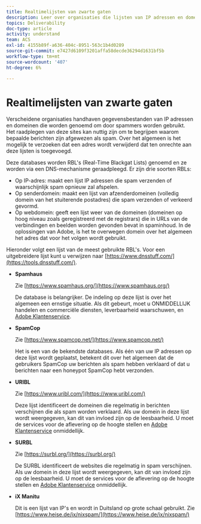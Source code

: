 ```yaml
---
title: Realtimelijsten van zwarte gaten
description: Leer over organisaties die lijsten van IP adressen en domeinen handhaven waarschijnlijk om door spammers worden gebruikt.
topics: Deliverability
doc-type: article
activity: understand
team: ACS
exl-id: 4155b89f-a636-404c-8951-563c1b4d0289
source-git-commit: e7427d6109f3201affa58decde36294d1631bf5b
workflow-type: tm+mt
source-wordcount: '407'
ht-degree: 6%

---
```


# Realtimelijsten van zwarte gaten

Verscheidene organisaties handhaven gegevensbestanden van IP adressen en domeinen die worden genoemd om door spammers worden gebruikt. Het raadplegen van deze sites kan nuttig zijn om te begrijpen waarom bepaalde berichten zijn afgewezen als spam. Over het algemeen is het mogelijk te verzoeken dat een adres wordt verwijderd dat ten onrechte aan deze lijsten is toegevoegd.

Deze databases worden RBL&#39;s (Real-Time Blackgat Lists) genoemd en ze worden via een DNS-mechanisme geraadpleegd. Er zijn drie soorten RBLs:

* Op IP-adres: maakt een lijst IP adressen die spam verzenden of waarschijnlijk spam opnieuw zal afspelen.
* Op senderdomein: maakt een lijst van afzenderdomeinen (volledig domein van het stuiterende postadres) die spam verzenden of verkeerd gevormd.
* Op webdomein: geeft een lijst weer van de domeinen (domeinen op hoog niveau zoals geregistreerd met de registrars) die in URLs van de verbindingen en beelden worden gevonden bevat in spaminhoud. In de oplossingen van Adobe, is het te overwegen domein over het algemeen het adres dat voor het volgen wordt gebruikt.

Hieronder volgt een lijst van de meest gebruikte RBL&#39;s. Voor een uitgebreidere lijst kunt u verwijzen naar [https://www.dnsstuff.com/](https://tools.dnsstuff.com/).

* **Spamhaus**

  Zie [https://www.spamhaus.org/](https://www.spamhaus.org/)

  De database is belangrijker. De indeling op deze lijst is over het algemeen een ernstige situatie. Als dit gebeurt, moet u ONMIDDELLIJK handelen en commerciële diensten, leverbaarheid waarschuwen, en [Adobe Klantenservice](https://helpx.adobe.com/nl/enterprise/admin-guide.html/enterprise/using/support-for-experience-cloud.ug.html).

* **SpamCop**

  Zie [https://www.spamcop.net/](https://www.spamcop.net/)

  Het is een van de bekendste databases. Als één van uw IP adressen op deze lijst wordt geplaatst, betekent dit over het algemeen dat de gebruikers SpamCop uw berichten als spam hebben verklaard of dat u berichten naar een honeypot SpamCop hebt verzonden.

* **URIBL**

  Zie [https://www.uribl.com/](https://www.uribl.com/)

  Deze lijst identificeert de domeinen die regelmatig in berichten verschijnen die als spam worden verklaard. Als uw domein in deze lijst wordt weergegeven, kan dit van invloed zijn op de leesbaarheid. U moet de services voor de aflevering op de hoogte stellen en [Adobe Klantenservice](https://helpx.adobe.com/nl/enterprise/admin-guide.html/enterprise/using/support-for-experience-cloud.ug.html) onmiddellijk.

* **SURBL**

  Zie [https://surbl.org/](https://surbl.org/)

  De SURBL identificeert de websites die regelmatig in spam verschijnen. Als uw domein in deze lijst wordt weergegeven, kan dit van invloed zijn op de leesbaarheid. U moet de services voor de aflevering op de hoogte stellen en [Adobe Klantenservice](https://helpx.adobe.com/nl/enterprise/admin-guide.html/enterprise/using/support-for-experience-cloud.ug.html) onmiddellijk.

* **iX Manitu**

  Dit is een lijst van IP&#39;s en wordt in Duitsland op grote schaal gebruikt. Zie [https://www.heise.de/ix/nixspam/](https://www.heise.de/ix/nixspam/)

<!--* SORBS

  [https://www.nl.sorbs.net](https://www.nl.sorbs.net) compiles a list of IP addresses that are reputed to be dynamic IP address (i.e. attributed temporarily to ISP subscribers) or "open relay" addresses. Certain domains check whether the IP address of a sender is not listed on this site before accepting email. Checking the IP addresses on this site can prove useful.-->
